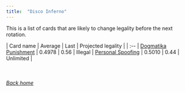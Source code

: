 ```yaml
---
title:  "Disco Inferno"
---
```


This is a list of cards that are likely to change legality before the next rotation.

| Card name | Average | Last | Projected legality |
| :-- |
[Dogmatika Punishment](https://db.ygoprodeck.com/card/?search=Dogmatika%20Punishment) | 0.4978 | 0.56 | Illegal |
[Personal Spoofing](https://db.ygoprodeck.com/card/?search=Personal%20Spoofing) | 0.5010 | 0.44 | Unlimited |

<br>

###### [Back home](index)